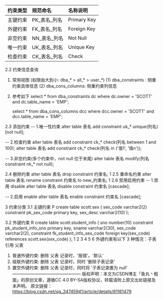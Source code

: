 
| 约束类型 | 规范命名     | 名称说明    |
|:-------- |:------------ |:----------- |
| 主键约束 | PK_表名_列名 | Primary Key |
| 外键约束 | FK_表名_列名 | Foreign Key |
| 非空约束 | NN_表名_列名 | Not Null    |
| 唯一约束 | UK_表名_列名 | Unique Key  |
| 检查约束 | CK_表名_列名 | Check       |

2.2 约束信息查询
1. 常用视图 (权限由大到小: dba_* > all_* > user_*)
   (1) dba_constraints : 侧重约束具体信息
   (2) dba_cons_columns: 侧重约束列信息

2. 参考如下
   select *
     from dba_constraints dc
    where dc.owner = 'SCOTT'
      and dc.table_name = 'EMP';
  
   select *
     from dba_cons_columns dcc
    where dcc.owner = 'SCOTT'
      and dcc.table_name = 'EMP';

2.3 添加约束
-- 1.唯一性约束
alter table 表名 add constraint uk_* unique(列名) [not null];

-- 2.检查约束
alter table 表名 add constraint ck_* check(列名 between 1 and 100); 
alter table 表名 add constraint ck_* check(列名 in ('值1', '值n')); 

-- 3.非空约束(多个约束中，not null 位于末尾)
alter table 表名 modify(列名 constraint nk_* not null);

2.4 删除约束
alter table 表名 drop constraint 约束名;
1
2.5 重命名约束
alter table 表名 rename constraint 约束名 to new_约束名;
1
2.6 禁用启用约束
-- 1.禁用 disable
alter table 表名 disable constraint 约束名 [cascade];

-- 2.启用 enable
alter table 表名 enable constraint 约束名 [cascade];

3 约束分类
3.1 主键约束 P
create table scott.sex (
   sex_code  varchar2(2) constraint pk_sex_code primary key,
   sex_desc  varchar2(10)
);

3.2 外键约束 R
create table scott.student_info (
   sno      number(10) constraint pk_student_info_sno primary key,
   sname    varchar2(30),
   sex_code varchar2(2),
   constraint fk_student_info_sex_code foreign key(sex_code) references scott.sex(sex_code)
);
1
2
3
4
5
6
外键约束有以下 3 种情况：子表 引用 父表

1. 普通外键约束: 删除 父表 记录时，'报错'。'默认'
2. 级联外键约束: 删除 父表 记录时，同时 '删除子表记录'
3. 置空外键约束: 删除 父表 记录时，同时将 '子表记录置为 null'
————————————————
版权声明：本文为CSDN博主「鱼丸丶粗面」的原创文章，遵循CC 4.0 BY-SA版权协议，转载请附上原文出处链接及本声明。
原文链接：https://blog.csdn.net/qq_34745941/article/details/81161479
